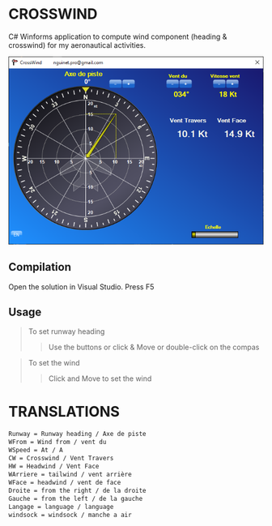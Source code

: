 # CROSSWIND

C# Winforms application to compute wind component (heading & crosswind) for my aeronautical activities.

![](crosswind.png)

## Compilation

Open the solution in Visual Studio.
Press F5

## Usage

>To set runway heading
>>Use the buttons or click & Move or double-click on the compas 

>To set the wind
>>Click and Move to set the wind


# TRANSLATIONS

	Runway = Runway heading / Axe de piste
	WFrom = Wind from / vent du
	WSpeed = At / A
	CW = Crosswind / Vent Travers
	HW = Headwind / Vent Face
	WArriere = tailwind / vent arrière
	WFace = headwind / vent de face
	Droite = from the right / de la droite
	Gauche = from the left / de la gauche
	Langage = language / language
	windsock = windsock / manche a air
